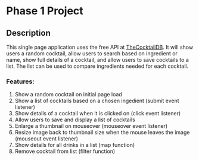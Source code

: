 # Phase 1 Project

## Description

This single page application uses the free API at [TheCocktailDB](https://www.thecocktaildb.com/api.php).  It will show users a random cocktail, allow users to search based on ingredient or name, show full details of a cocktail, and allow users to save cocktails to a list.  The list can be used to compare ingredients needed for each cocktail.

### Features:

1. Show a random cocktail on initial page load
2. Show a list of cocktails based on a chosen ingedient (submit event listener)
3. Show details of a cocktail when it is clicked on (click event listener)
4. Allow users to save and display a list of cocktails
5. Enlarge a thumbnail on mouseover (mouseover event listener)
6. Resize image back to thumbnail size when the mouse leaves the image (mouseout event listener)
7. Show details for all drinks in a list (map function)
8. Remove cocktail from list (filter function)
